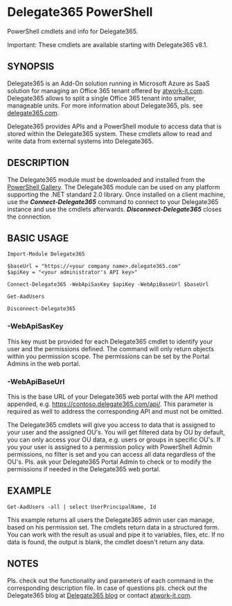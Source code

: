 # Delegate365 PowerShell
PowerShell cmdlets and info for Delegate365.

Important: These cmdlets are available starting with Delegate365 v8.1.

## SYNOPSIS
Delegate365 is an Add-On solution running in Microsoft Azure as SaaS solution for managing an Office 365 tenant offered by [atwork-it.com](https://www.atwork-it.com/). Delegate365 allows to split a single Office 365 tenant into smaller, manageable units. For more information about Delegate365, pls. see [delegate365.com](https://www.delegate365.com/).

Delegate365 provides APIs and a PowerShell module to access data that is stored within the Delegate365 system.
These cmdlets allow to read and write data from external systems into Delegate365.

## DESCRIPTION
The Delegate365 module must be downloaded and installed from the [PowerShell Gallery](https://powershellgallery.com/packages/Delegate365/). The Delegate365 module can be used on any platform supporting the .NET standard 2.0 library. Once installed on a client machine, use the ***Connect-Delegate365*** command to connect to your Delegate365 instance and use the cmdlets afterwards. ***Disconnect-Delegate365*** closes the connection.

## BASIC USAGE
```
Import-Module Delegate365

$baseUrl = "https://<your company name>.delegate365.com"
$apiKey = "<your administrator's API key>"

Connect-Delegate365 -WebApiSasKey $apiKey -WebApiBaseUrl $baseUrl

Get-AadUsers

Disconnect-Delegate365
```

### -WebApiSasKey
This key must be provided for each Delegate365 cmdlet to identify your user and the permissions defined. The command will only return objects within you permission scope. The permissions can be set by the Portal Admins in the web portal.

### -WebApiBaseUrl
This is the base URL of your Delegate365 web portal with the API method appended, e.g. https://contoso.delegate365.com/api/. This parameter is required as well to address the corresponding API and must not be omitted.

The Delegate365 cmdlets will give you access to data that is assigned to your user and the assigned OU's. You will get filtered data by OU by default, you can only access your OU data, e.g. users or groups in specific OU's.
If you your user is assigned to a permission policy with PowerShell Admin permissions, no filter is set and you can access all data regardless of the OU's. Pls. ask your Delegate365 Portal Admin to check or to modify the permissions if needed in the Delegate365 web portal.

## EXAMPLE
```
Get-AadUsers -all | select UserPrincipalName, Id
```
This example returns all users the Delegate365 admin user can manage, based on his permission set.
The cmdlets return data in a structured form. You can work with the result as usual and pipe it to variables, files, etc. If no data is found, the output is blank, the cmdlet doesn't return any data.

## NOTES
Pls. check out the functionality and parameters of each command in the corresponding description file.
In case of questions pls. check out the Delegate365 blog at [Delegate365 blog](http://blog.atwork.at/category/Delegate365) or contact [atwork-it.com](https://www.atwork-it.com/).

